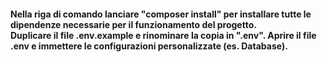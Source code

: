 <h4>Nella riga di comando lanciare "composer install" per installare tutte le dipendenze necessarie per il funzionamento del progetto.
<br/>
Duplicare il file .env.example e rinominare la copia in ".env". Aprire il file .env e immettere le configurazioni personalizzate (es. Database).</h4>
